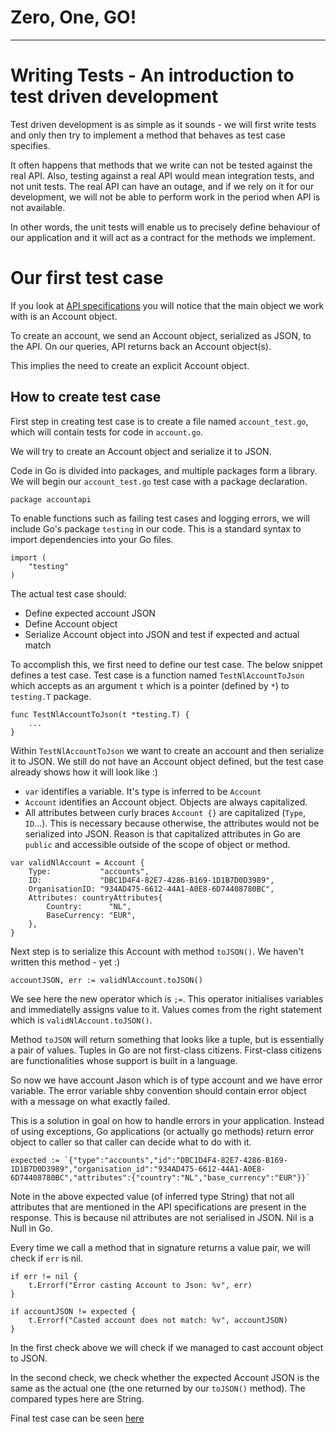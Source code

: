 # Zero, One, GO!
-----
# Writing Tests - An introduction to test driven development

Test driven development is as simple as it sounds - we will first write tests and only then try to implement a method that behaves as test case specifies.

It often happens that methods that we write can not be tested against the real API. Also, testing against a real API would mean integration tests, and not unit tests. The real API can have an outage, and if we rely on it for our development, we will not be able to perform work in the period when API is not available. 

In other words, the unit tests will enable us to precisely define behaviour of our application and it will act as a contract for the methods we implement.

# Our first test case

If you look at [API specifications](../getting-started/api-specs.md) you will notice that the main object we work with is an Account object.

To create an account, we send an Account object, serialized as JSON, to the API. On our queries, API returns back an Account object(s).

This implies the need to create an explicit Account object.

## How to create test case

First step in creating test case is to create a file named `account_test.go`, which will contain tests for code in `account.go`.

We will try to create an Account object and serialize it to JSON.

Code in Go is divided into packages, and multiple packages form a library. We will begin our `account_test.go` test case with a package declaration.

```
package accountapi
```

To enable functions such as failing test cases and logging errors, we will include Go's package `testing` in our code. This is a standard syntax to import dependencies into your Go files.

```
import (
	"testing"
)
```

The actual test case should:
* Define expected account JSON
* Define Account object
* Serialize Account object into JSON and test if expected and actual match

To accomplish this, we first need to define our test case. The below snippet defines a test case. Test case is a function named `TestNlAccountToJson` which accepts as an argument `t` which is a pointer (defined by `*`) to `testing.T` package.

```
func TestNlAccountToJson(t *testing.T) {
    ...
}
```

Within `TestNlAccountToJson` we want to create an account and then serialize it to JSON. We still do not have an Account object defined, but the test case already shows how it will look like :)
* `var` identifies a variable. It's type is inferred to be `Account`
* `Account` identifies an Account object. Objects are always capitalized.
* All attributes between curly braces `Account {}` are capitalized (`Type`, `ID`...). This is necessary because otherwise, the attributes would not be serialized into JSON. Reason is that capitalized attributes in Go are `public` and accessible outside of the scope of object or method. 

```
var validNlAccount = Account {
	Type:           "accounts",
	ID:             "DBC1D4F4-82E7-4286-B169-1D1B7D0D3989",
	OrganisationID: "934AD475-6612-44A1-A0E8-6D74408780BC",
	Attributes: countryAttributes{
		Country:      "NL",
		BaseCurrency: "EUR",
	},
}
```

Next step is to serialize this Account with method `toJSON()`. We haven't written this method - yet :)

```
accountJSON, err := validNlAccount.toJSON()
```

We see here the new operator which is `;=`. This operator initialises variables and immediatelly assigns value to it. Values comes from the right statement which is `validNlAccount.toJSON()`.

Method `toJSON` will return something that looks like a tuple, but is essentially a pair of values. Tuples in Go are not first-class citizens. First-class citizens are functionalities whose support is built in a language.

So now we have account Jason which is of type account and we have error variable. The error variable shby convention should contain error object with a message on what exactly failed.

This is a solution in goal on how to handle errors in your application. Instead of using exceptions, Go applications (or actually go methods) return error object to caller so that caller can decide what to do with it.

```
expected := `{"type":"accounts","id":"DBC1D4F4-82E7-4286-B169-1D1B7D0D3989","organisation_id":"934AD475-6612-44A1-A0E8-6D74408780BC","attributes":{"country":"NL","base_currency":"EUR"}}`
```

Note in the above expected value (of inferred type String) that not all attributes that are mentioned in the API specifications are present in the response. This is because nil attributes are not serialised in JSON. Nil is a Null in Go.

Every time we call a method that in signature returns a value pair, we will check if `err` is nil.

```
if err != nil {
    t.Errorf("Error casting Account to Json: %v", err)
}

if accountJSON != expected {
    t.Errorf("Casted account does not match: %v", accountJSON)
}
```

In the first check above we will check if we managed to cast account object to JSON.

In the second check, we check whether the expected Account JSON is the same as the actual one (the one returned by our `toJSON()` method). The compared types here are String.

Final test case can be seen [here](../src/accountapi/account_test.go)